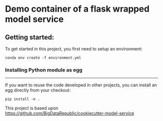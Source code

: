Demo container of a flask wrapped model service
==============================

## Getting started:

To get started in this project, you first need to setup an environment:

    conda env create -f environment.yml

### Installing Python module as egg
------------
If you want to reuse the code developed in other projects, you can install an egg directly from your checkout:

    pip install -e .

This project is based upon <https://github.com/BigDataRepublic/cookiecutter-model-service> 

